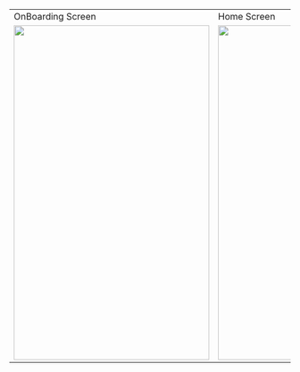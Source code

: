 

<table>
  <tr>
    <td>OnBoarding Screen</td>
     <td>Home Screen</td>
     <td>Movie Details Screen</td>
  </tr>
  <tr>
    <td><img src="https://user-images.githubusercontent.com/59921382/190693418-c99c0031-5992-4dc3-9080-365b3a8c6136.jpg" width=350 height=600></td>
    <td><img src="https://user-images.githubusercontent.com/59921382/190693954-2c26516e-b2ed-407f-be36-60ee93b22dfc.jpg" width=350 height=600></td>
    <td><img src="https://user-images.githubusercontent.com/59921382/190694034-3bc880aa-df7b-4216-846d-7e5f910cc9ab.jpg" width=350 height=600></td>
  </tr>
 </table>
